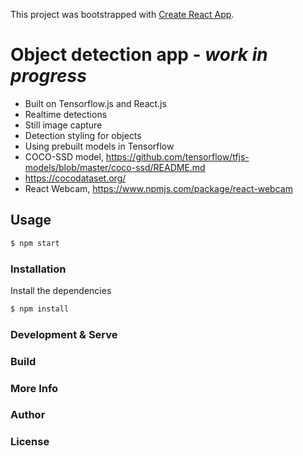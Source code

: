 This project was bootstrapped with [Create React App](https://github.com/facebook/create-react-app).

#
# Object detection app - *work in progress*


- Built on Tensorflow.js and React.js
- Realtime detections
- Still image capture
- Detection styling for objects
- Using prebuilt models in Tensorflow
- COCO-SSD model, https://github.com/tensorflow/tfjs-models/blob/master/coco-ssd/README.md
- https://cocodataset.org/
- React Webcam, https://www.npmjs.com/package/react-webcam


## Usage

```sh
$ npm start
```


### Installation

Install the dependencies

```sh
$ npm install
```

### Development & Serve


### Build
### More Info
### Author
### License

